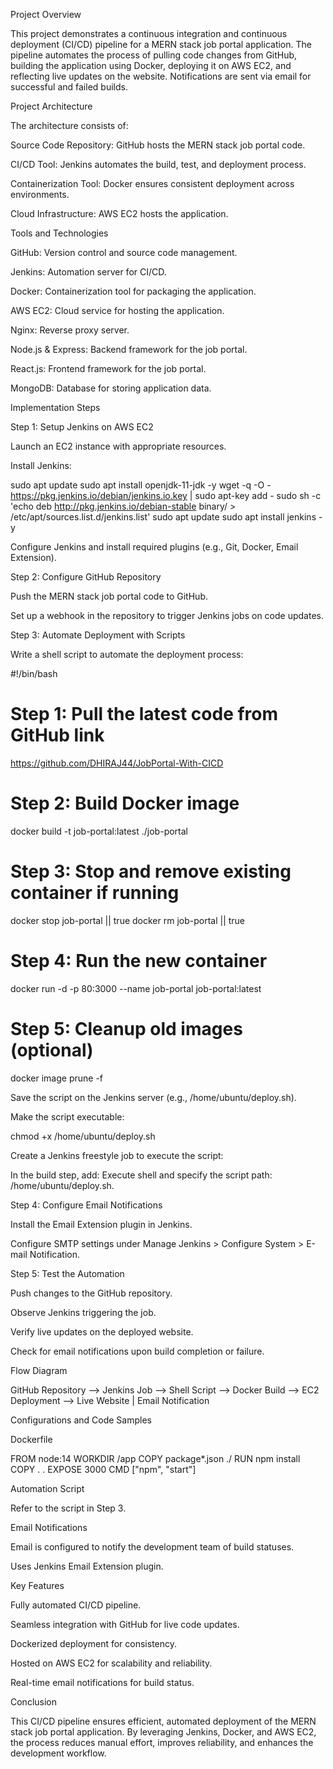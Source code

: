 Project Overview

This project demonstrates a continuous integration and continuous deployment (CI/CD) pipeline for a MERN stack job portal application. The pipeline automates the process of pulling code changes from GitHub, building the application using Docker, deploying it on AWS EC2, and reflecting live updates on the website. Notifications are sent via email for successful and failed builds.



Project Architecture

The architecture consists of:

Source Code Repository: GitHub hosts the MERN stack job portal code.

CI/CD Tool: Jenkins automates the build, test, and deployment process.

Containerization Tool: Docker ensures consistent deployment across environments.

Cloud Infrastructure: AWS EC2 hosts the application.

Tools and Technologies

GitHub: Version control and source code management.

Jenkins: Automation server for CI/CD.

Docker: Containerization tool for packaging the application.

AWS EC2: Cloud service for hosting the application.

Nginx: Reverse proxy server.

Node.js & Express: Backend framework for the job portal.

React.js: Frontend framework for the job portal.

MongoDB: Database for storing application data.

Implementation Steps

Step 1: Setup Jenkins on AWS EC2

Launch an EC2 instance with appropriate resources.

Install Jenkins:

sudo apt update
sudo apt install openjdk-11-jdk -y
wget -q -O - https://pkg.jenkins.io/debian/jenkins.io.key | sudo apt-key add -
sudo sh -c 'echo deb http://pkg.jenkins.io/debian-stable binary/ > /etc/apt/sources.list.d/jenkins.list'
sudo apt update
sudo apt install jenkins -y

Configure Jenkins and install required plugins (e.g., Git, Docker, Email Extension).

Step 2: Configure GitHub Repository

Push the MERN stack job portal code to GitHub.

Set up a webhook in the repository to trigger Jenkins jobs on code updates.

Step 3: Automate Deployment with Scripts

Write a shell script to automate the deployment process:

#!/bin/bash

# Step 1: Pull the latest code from GitHub link
https://github.com/DHIRAJ44/JobPortal-With-CICD

# Step 2: Build Docker image
docker build -t job-portal:latest ./job-portal

# Step 3: Stop and remove existing container if running
docker stop job-portal || true
docker rm job-portal || true

# Step 4: Run the new container
docker run -d -p 80:3000 --name job-portal job-portal:latest

# Step 5: Cleanup old images (optional)
docker image prune -f

Save the script on the Jenkins server (e.g., /home/ubuntu/deploy.sh).

Make the script executable:

chmod +x /home/ubuntu/deploy.sh

Create a Jenkins freestyle job to execute the script:

In the build step, add: Execute shell and specify the script path: /home/ubuntu/deploy.sh.

Step 4: Configure Email Notifications

Install the Email Extension plugin in Jenkins.

Configure SMTP settings under Manage Jenkins > Configure System > E-mail Notification.

Step 5: Test the Automation

Push changes to the GitHub repository.

Observe Jenkins triggering the job.

Verify live updates on the deployed website.

Check for email notifications upon build completion or failure.

Flow Diagram

GitHub Repository --> Jenkins Job --> Shell Script --> Docker Build --> EC2 Deployment --> Live Website
                                                         |
                                                Email Notification

Configurations and Code Samples

Dockerfile

FROM node:14
WORKDIR /app
COPY package*.json ./
RUN npm install
COPY . .
EXPOSE 3000
CMD ["npm", "start"]

Automation Script

Refer to the script in Step 3.

Email Notifications

Email is configured to notify the development team of build statuses.

Uses Jenkins Email Extension plugin.

Key Features

Fully automated CI/CD pipeline.

Seamless integration with GitHub for live code updates.

Dockerized deployment for consistency.

Hosted on AWS EC2 for scalability and reliability.

Real-time email notifications for build status.

Conclusion

This CI/CD pipeline ensures efficient, automated deployment of the MERN stack job portal application. By leveraging Jenkins, Docker, and AWS EC2, the process reduces manual effort, improves reliability, and enhances the development workflow.
